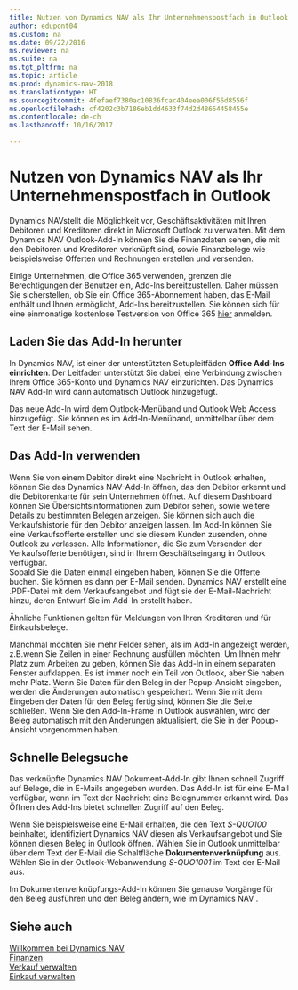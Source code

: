 ```yaml
---
title: Nutzen von Dynamics NAV als Ihr Unternehmenspostfach in Outlook
author: edupont04
ms.custom: na
ms.date: 09/22/2016
ms.reviewer: na
ms.suite: na
ms.tgt_pltfrm: na
ms.topic: article
ms.prod: dynamics-nav-2018
ms.translationtype: HT
ms.sourcegitcommit: 4fefaef7380ac10836fcac404eea006f55d8556f
ms.openlocfilehash: cf4202c3b7186eb1dd4633f74d2d48664458455e
ms.contentlocale: de-ch
ms.lasthandoff: 10/16/2017

---
```


# <a name="using-dynamics-nav-as-your-business-inbox-in-outlook"></a>Nutzen von Dynamics NAV als Ihr Unternehmenspostfach in Outlook
Dynamics NAVstellt die Möglichkeit vor, Geschäftsaktivitäten mit Ihren Debitoren und Kreditoren direkt in Microsoft Outlook zu verwalten. Mit dem Dynamics NAV Outlook-Add-In können Sie die Finanzdaten sehen, die mit den Debitoren und Kreditoren verknüpft sind, sowie Finanzbelege wie beispielsweise Offerten und Rechnungen erstellen und versenden.  

Einige Unternehmen, die Office 365 verwenden, grenzen die Berechtigungen der Benutzer ein, Add-Ins bereitzustellen. Daher müssen Sie sicherstellen, ob Sie ein Office 365-Abonnement haben, das E-Mail enthält und Ihnen ermöglicht, Add-Ins bereitzustellen. Sie können sich für eine einmonatige kostenlose Testversion von Office 365 [hier](https://products.office.com/try) anmelden.  

## <a name="get-the-add-in"></a>Laden Sie das Add-In herunter
In Dynamics NAV, ist einer der unterstützten Setupleitfäden **Office Add-Ins einrichten**. Der Leitfaden unterstützt Sie dabei, eine Verbindung zwischen Ihrem Office 365-Konto und Dynamics NAV einzurichten. Das Dynamics NAV Add-In wird dann automatisch Outlook hinzugefügt.  

Das neue Add-In wird dem Outlook-Menüband und Outlook Web Access hinzugefügt. Sie können es im Add-In-Menüband, unmittelbar über dem Text der E-Mail sehen.  

## <a name="using-the-add-in"></a>Das Add-In verwenden
Wenn Sie von einem Debitor direkt eine Nachricht in Outlook erhalten, können Sie das Dynamics NAV-Add-In öffnen, das den Debitor erkennt und die Debitorenkarte für sein Unternehmen öffnet. Auf diesem Dashboard können Sie Übersichtsinformationen zum Debitor sehen, sowie weitere Details zu bestimmten Belegen anzeigen. Sie können sich auch die Verkaufshistorie für den Debitor anzeigen lassen.
Im Add-In können Sie eine Verkaufsofferte erstellen und sie diesem Kunden zusenden, ohne Outlook zu verlassen. Alle Informationen, die Sie zum Versenden der Verkaufsofferte benötigen, sind in Ihrem Geschäftseingang in Outlook verfügbar.  
Sobald Sie die Daten einmal eingeben haben, können Sie die Offerte buchen. Sie können es dann per E-Mail senden. Dynamics NAV erstellt eine .PDF-Datei mit dem Verkaufsangebot und fügt sie der E-Mail-Nachricht hinzu, deren Entwurf Sie im Add-In erstellt haben.  

Ähnliche Funktionen gelten für Meldungen von Ihren Kreditoren und für Einkaufsbelege.  

Manchmal möchten Sie mehr Felder sehen, als im Add-In angezeigt werden, z.B.wenn Sie Zeilen in einer Rechnung ausfüllen möchten. Um Ihnen mehr Platz zum Arbeiten zu geben, können Sie das Add-In in einem separaten Fenster aufklappen. Es ist immer noch ein Teil von Outlook, aber Sie haben mehr Platz. Wenn Sie Daten für den Beleg in der Popup-Ansicht eingeben, werden die Änderungen automatisch gespeichert. Wenn Sie mit dem Eingeben der Daten für den Beleg fertig sind, können Sie die Seite schließen. Wenn Sie den Add-In-Frame in Outlook auswählen, wird der Beleg automatisch mit den Änderungen aktualisiert, die Sie in der Popup-Ansicht vorgenommen haben.  

## <a name="quick-document-lookup"></a>Schnelle Belegsuche
Das verknüpfte Dynamics NAV Dokument-Add-In gibt Ihnen schnell Zugriff auf Belege, die in E-Mails angegeben wurden. Das Add-In ist für eine E-Mail verfügbar, wenn im Text der Nachricht eine Belegnummer erkannt wird. Das Öffnen des Add-Ins bietet schnellen Zugriff auf den Beleg.  

Wenn Sie beispielsweise eine E-Mail erhalten, die den Text *S-QUO100* beinhaltet, identifiziert Dynamics NAV diesen als Verkaufsangebot und Sie können diesen Beleg in Outlook öffnen. Wählen Sie in Outlook unmittelbar über dem Text der E-Mail die Schaltfläche **Dokumentenverknüpfung** aus. Wählen Sie in der Outlook-Webanwendung *S-QUO1001* im Text der E-Mail aus.  

Im Dokumentenverknüpfungs-Add-In können Sie genauso Vorgänge für den Beleg ausführen und den Beleg ändern, wie im Dynamics NAV .

## <a name="see-also"></a>Siehe auch
[Willkommen bei Dynamics NAV](across-get-started.md)  
[Finanzen](finance.md)  
[Verkauf verwalten](sales-manage-sales.md)  
[Einkauf verwalten](purchasing-manage-purchasing.md)  

